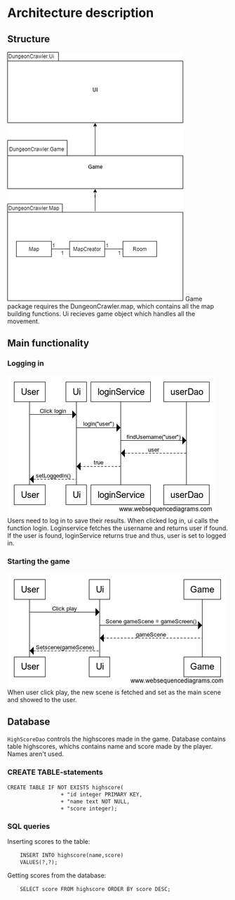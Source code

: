# Architecture description
## Structure
<img src="https://github.com/uberballo/ot-harjoitustyo/blob/master/documentation/pictures/architecture.png" >
Game package requires the DungeonCrawler.map, which contains all the map building functions. Ui recieves game object which handles all the movement.  

## Main functionality
### Logging in
<img src="https://github.com/uberballo/ot-harjoitustyo/blob/master/documentation/pictures/userSequenceDiagram.png" >
Users need to log in to save their results. When clicked log in, ui calls the function login. Loginservice fetches the username and returns user if found. If the user is found, loginService returns true and thus, user is set to logged in.

### Starting the game
<img src="https://github.com/uberballo/ot-harjoitustyo/blob/master/documentation/pictures/gameSequenceDiagram.png" >
When user click play, the new scene is fetched and set as the main scene and showed to the user.

## Database  
`HighScoreDao` controls the highscores made in the game. Database contains table highscores, whichs contains name and score made by the player. Names aren't used.  

### CREATE TABLE-statements
    
    CREATE TABLE IF NOT EXISTS highscore(
		 			 + "id integer PRIMARY KEY,
					 + "name text NOT NULL,
					 + "score integer);
           
### SQL queries
Inserting scores to the table: 
        
        INSERT INTO highscore(name,score)
        VALUES(?,?);
        
Getting scores from the database:
        
        SELECT score FROM highscore ORDER BY score DESC;
        
## 
